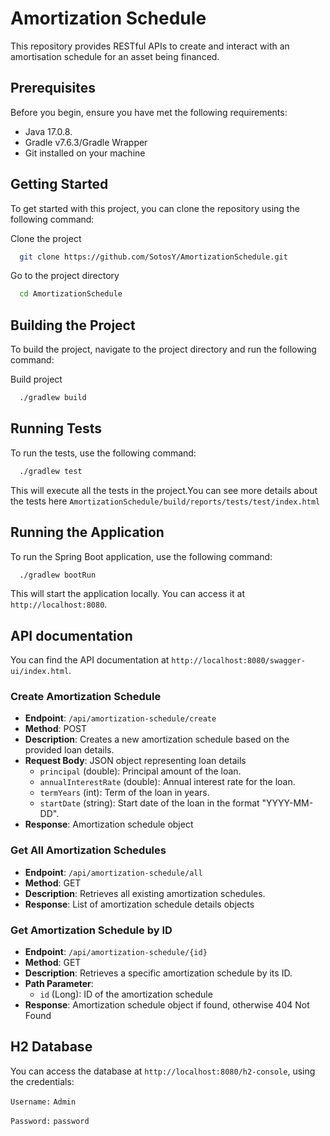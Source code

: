 # Amortization Schedule

This repository provides RESTful APIs to create and interact with an
amortisation schedule for an asset being financed.

## Prerequisites

Before you begin, ensure you have met the following requirements:

- Java 17.0.8.
- Gradle v7.6.3/Gradle Wrapper
- Git installed on your machine

## Getting Started

To get started with this project, you can clone the repository using the following command:

Clone the project

```bash
  git clone https://github.com/SotosY/AmortizationSchedule.git
```

Go to the project directory

```bash
  cd AmortizationSchedule
```

## Building the Project

To build the project, navigate to the project directory and run the following command:

Build project

```bash
  ./gradlew build
```

## Running Tests

To run the tests, use the following command:

```bash
  ./gradlew test
```
This will execute all the tests in the project.You can see more details about the tests here `AmortizationSchedule/build/reports/tests/test/index.html`

## Running the Application

To run the Spring Boot application, use the following command:

```bash
  ./gradlew bootRun
```

This will start the application locally. You can access it at `http://localhost:8080`.

## API documentation

You can find the API documentation at `http://localhost:8080/swagger-ui/index.html`.

### Create Amortization Schedule

- **Endpoint**: `/api/amortization-schedule/create`
- **Method**: POST
- **Description**: Creates a new amortization schedule based on the provided loan details.
- **Request Body**: JSON object representing loan details
    - `principal` (double): Principal amount of the loan.
    - `annualInterestRate` (double): Annual interest rate for the loan.
    - `termYears` (int): Term of the loan in years.
    - `startDate` (string): Start date of the loan in the format "YYYY-MM-DD".
- **Response**: Amortization schedule object

### Get All Amortization Schedules

- **Endpoint**: `/api/amortization-schedule/all`
- **Method**: GET
- **Description**: Retrieves all existing amortization schedules.
- **Response**: List of amortization schedule details objects

### Get Amortization Schedule by ID

- **Endpoint**: `/api/amortization-schedule/{id}`
- **Method**: GET
- **Description**: Retrieves a specific amortization schedule by its ID.
- **Path Parameter**:
    - `id` (Long): ID of the amortization schedule
- **Response**: Amortization schedule object if found, otherwise 404 Not Found

## H2 Database

You can access the database at `http://localhost:8080/h2-console`, using the credentials:

`Username:` `Admin`

`Password:` `password`